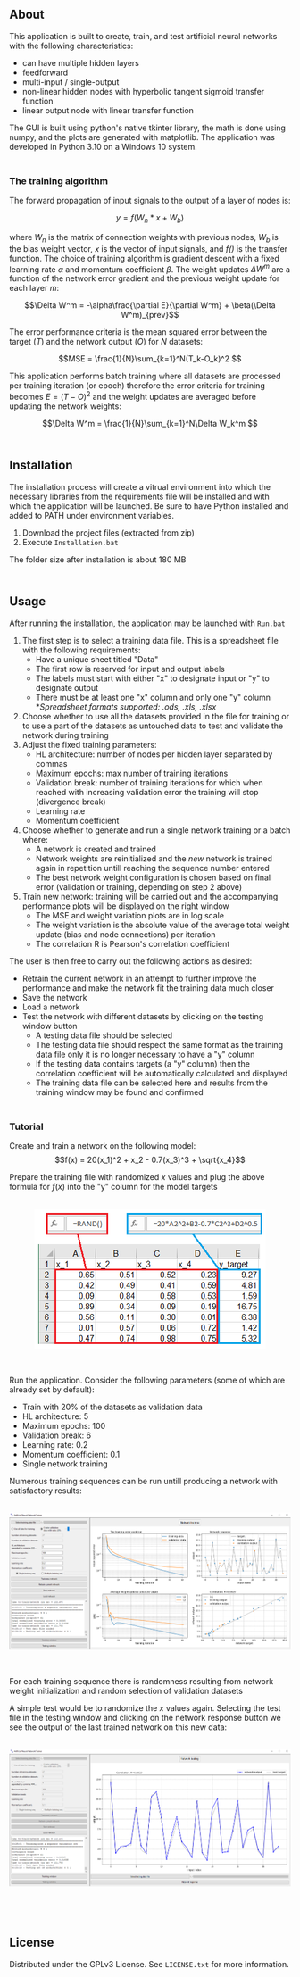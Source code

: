 ## About

This application is built to create, train, and test artificial neural networks with the following characteristics:

* can have multiple hidden layers
* feedforward
* multi-input / single-output
* non-linear hidden nodes with hyperbolic tangent sigmoid transfer function
* linear output node with linear transfer function

The GUI is built using python's native tkinter library, the math is done using numpy, and the plots are generated with matplotlib. The application was developed in Python 3.10 on a Windows 10 system.

### <br />The training algorithm

The forward propagation of input signals to the output of a layer of nodes is:

$$ y = f(W_n*x + W_b) $$

where $W_n$ is the matrix of connection weights with previous nodes, $W_b$ is the bias weight vector, $x$ is the vector of input signals, and *f()* is the transfer function. The choice of training algorithm is gradient descent with a fixed learning rate $\alpha$ and momentum coefficient $\beta$. The weight updates $\Delta W^m$ are a function of the network error gradient and the previous weight update for each layer $m$:

$$\Delta W^m = -\alpha\frac{\partial E}{\partial W^m} + \beta(\Delta W^m)_{prev}$$

The error performance criteria is the mean squared error between the target ($T$) and the network output ($O$) for $N$ datasets:

$$MSE = \frac{1}{N}\sum_{k=1}^N(T_k-O_k)^2 $$

This application performs batch training where all datasets are processed per training iteration (or epoch) therefore the error criteria for training becomes $E=(T-O)^2$ and the weight updates are averaged before updating the network weights:

$$\Delta W^m = \frac{1}{N}\sum_{k=1}^N\Delta W_k^m $$

## <br />Installation

The installation process will create a vitrual environment into which the necessary libraries from the requirements file will be installed and with which the application will be launched. Be sure to have Python installed and added to PATH under environment variables.

1. Download the project files (extracted from zip)
2. Execute `Installation.bat`

The folder size after installation is about 180 MB

## <br />Usage

After running the installation, the application may be launched with `Run.bat`

1. The first step is to select a training data file. This is a spreadsheet file with the following requirements:
    - Have a unique sheet titled "Data"
    - The first row is reserved for input and output labels
    - The labels must start with either "x" to designate input or "y" to designate output
    - There must be at least one "x" column and only one "y" column<br />
    \**Spreadsheet formats supported: .ods, .xls, .xlsx*
2. Choose whether to use all the datasets provided in the file for training or to use a part of the datasets as untouched data to test and validate the network during training
3. Adjust the fixed training parameters:
    - HL architecture: number of nodes per hidden layer separated by commas
    - Maximum epochs: max number of training iterations
    - Validation break: number of training iterations for which when reached with increasing validation error the training will stop (divergence break)
    - Learning rate
    - Momentum coefficient
4. Choose whether to generate and run a single network training or a batch where:
    - A network is created and trained
    - Network weights are reinitialized and the *new* network is trained again in repetition untill reaching the sequence number entered
    - The best network weight configuration is chosen based on final error (validation or training, depending on step 2 above)
5. Train new network: training will be carried out and the accompanying performance plots will be displayed on the right window
    - The MSE and weight variation plots are in log scale
    - The weight variation is the absolute value of the average total weight update (bias and node connections) per iteration
    - The correlation R is Pearson's correlation coefficient

The user is then free to carry out the following actions as desired:

- Retrain the current network in an attempt to further improve the performance and make the network fit the training data much closer
- Save the network
- Load a network
- Test the network with different datasets by clicking on the testing window button
    - A testing data file should be selected
    - The testing data file should respect the same format as the training data file only it is no longer necessary to have a "y" column
    - If the testing data contains targets (a "y" column) then the correlation coefficient will be automatically calculated and displayed
    - The training data file can be selected here and results from the training window may be found and confirmed

### <br />Tutorial

Create and train a network on the following model:
$$f(x) = 20(x_1)^2 + x_2 - 0.7(x_3)^3 + \sqrt{x_4}$$

Prepare the training file with randomized $x$ values and plug the above formula for $f(x)$ into the "y" column for the model targets

<p align="center"><br />
  <img src="/images/training-file.png" />
</p><br />

Run the application. Consider the following parameters (some of which are already set by default):
- Train with 20% of the datasets as validation data
- HL architecture: 5
- Maximum epochs: 100
- Validation break: 6
- Learning rate: 0.2
- Momentum coefficient: 0.1
- Single network training

Numerous training sequences can be run untill producing a network with satisfactory results:

<p align="center"><br />
  <img src="/images/tuto-training.png" />
</p><br />

For each training sequence there is randomness resulting from network weight initialization and random selection of validation datasets

A simple test would be to randomize the $x$ values again. Selecting the test file in the testing window and clicking on the network response button we see the output of the last trained network on this new data:

<p align="center"><br />
  <img src="/images/tuto-testing.png" />
</p><br />

## <br />License

Distributed under the GPLv3 License. See `LICENSE.txt` for more information.
